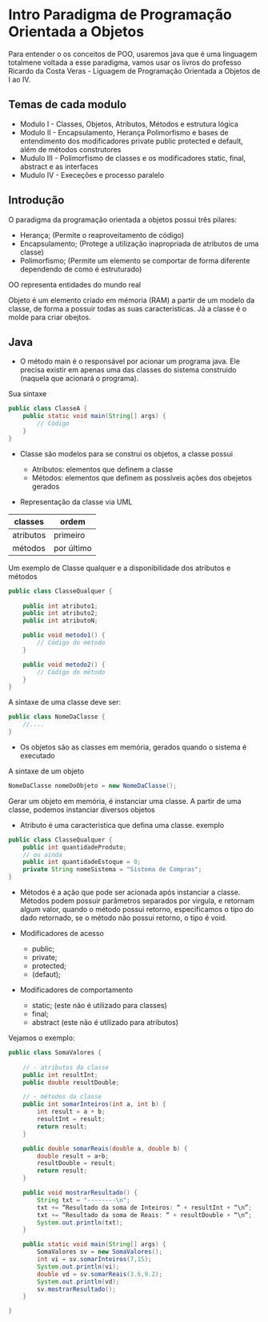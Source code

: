 # Intro Paradigma de Programação Orientada a Objetos

Para entender o os conceitos de POO, usaremos java que é uma linguagem totalmene voltada a esse paradigma, vamos usar os livros do professo Ricardo da Costa Veras - Liguagem de Programação Orientada a Objetos de I ao IV.

## Temas de cada modulo

- Modulo I - Classes, Objetos, Atributos, Métodos e estrutura lógica 
- Modulo II - Encapsulamento, Herança Polimorfismo e bases de entendimento dos modificadores private public protected e default, além de métodos construtores
- Mudulo III - Polimorfismo de classes e os modificadores static, final, abstract e as interfaces
- Mudulo IV - Execeções e processo paralelo

## Introdução

O paradigma da programação orientada a objetos possui três pilares:

- Herança; (Permite o reaproveitamento de código)
- Encapsulamento; (Protege a utilização inapropriada de atributos de uma classe)
- Polimorfismo; (Permite um elemento se comportar de forma diferente dependendo de como é estruturado)

OO representa entidades do mundo real

Objeto é um elemento criado em mémoria (RAM) a partir de um modelo da classe, de forma a possuir todas as suas caracteristicas. Já a classe é o molde para criar obejtos.

## Java

- O método main é o responsável por acionar um programa java. Ele precisa existir em apenas uma das classes do sistema construido (naquela que acionará o programa).

Sua sintaxe 

```java
public class ClasseA {
    public static void main(String[] args) {
        // Código
    }
}
```

- Classe são modelos para se construi os objetos, a classe possui
    - Atributos: elementos que definem a classe
    - Métodos: elementos que definem as possíveis ações dos obejetos gerados

- Representação da classe via UML


|classes| ordem
|-------|------|
|atributos| primeiro
|métodos| por último

Um exemplo de Classe qualquer e a disponibilidade dos atributos e métodos

```java
public class ClasseQualquer {
    
    public int atributo1;
    public int atributo2;
    public int atributoN;

    public void metodo1() {
        // Código do método
    }

    public void metodo2() {
        // Còdigo do método
    }
}
```

A sintaxe de uma classe deve ser:
```java
public class NomeDaClasse {
    //....
}
```
- Os objetos são as classes em memória, gerados quando o sistema é executado

A sintaxe de um objeto

```java
NomeDaClasse nomeDoObjeto = new NomeDaClasse();
```
Gerar um objeto em memória, é instanciar uma classe.
A partir de uma classe, podemos instanciar diversos objetos

- Atributo é uma caracteristica que defina uma classe.
exemplo

```java
public class ClasseQualquer {
    public int quantidadeProduto;
    // ou ainda
    public int quantidadeEstoque = 0;
    private String nomeSistema = "Sistema de Compras";
}
```
- Métodos é a ação que pode ser acionada após instanciar a classe. Métodos podem possuir parâmetros separados por virgula, e retornam algum valor, quando o método possui retorno, especificamos o tipo do dado retornado, se o método não possui retorno, o tipo é void.

- Modificadores de acesso
    - public;
    - private;
    - protected;
    - (defaut);

- Modificadores de comportamento
    - static; (este não é utilizado para classes)
    - final;
    - abstract (este não é utilizado para atributos)

Vejamos o exemplo:
```java
public class SomaValores {
    
    // - atributos da classe
    public int resultInt;
    public double resultDouble;

    // - métodos da classe
    public int somarInteiros(int a, int b) {
        int result = a + b;
        resultInt = result;
        return result;
    }

    public double somarReais(double a, double b) {
        double result = a+b;
        resultDouble = result;
        return result;
    }

    public void mostrarResultado() {
        String txt = "--------\n";
        txt += “Resultado da soma de Inteiros: “ + resultInt + “\n”;
        txt += “Resultado da soma de Reais: “ + resultDouble + “\n”;
        System.out.println(txt);
    }

    public static void main(String[] args) {
        SomaValores sv = new SomaValores();
        int vi = sv.somarInteiros(7,15);
        System.out.println(vi);
        double vd = sv.somarReais(3.6,9.2);
        System.out.println(vd);
        sv.mostrarResultado();
    }

}